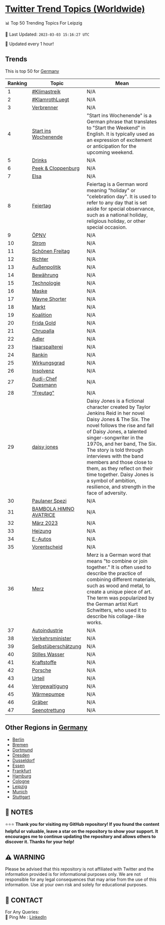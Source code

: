 [Twitter Trend Topics (Worldwide)](https://github.com/ErcinDedeoglu/Twitter-Trend-Topics)
==========


📊 Top 50 Trending Topics For Leipzig

📆 Last Updated: `2023-03-03 15:16:27 UTC`

🔧 Updated every 1 hour!


## Trends

This is top 50 for [Germany](</Germany>)

| Ranking | Topic | Mean |
| ------- | ------------ | ------------ |
| 1 | [#Klimastreik](http://twitter.com/search?q=%23Klimastreik) | N/A |
| 2 | [#KlamrothLuegt](http://twitter.com/search?q=%23KlamrothLuegt) | N/A |
| 3 | [Verbrenner](http://twitter.com/search?q=Verbrenner) | N/A |
| 4 | [Start ins Wochenende](http://twitter.com/search?q=Start+ins+Wochenende) | "Start ins Wochenende" is a German phrase that translates to "Start the Weekend" in English. It is typically used as an expression of excitement or anticipation for the upcoming weekend. |
| 5 | [Drinks](http://twitter.com/search?q=Drinks) | N/A |
| 6 | [Peek & Cloppenburg](http://twitter.com/search?q=Peek+%26+Cloppenburg) | N/A |
| 7 | [Elsa](http://twitter.com/search?q=Elsa) | N/A |
| 8 | [Feiertag](http://twitter.com/search?q=Feiertag) | Feiertag is a German word meaning "holiday" or "celebration day". It is used to refer to any day that is set aside for special observance, such as a national holiday, religious holiday, or other special occasion. |
| 9 | [ÖPNV](http://twitter.com/search?q=%c3%96PNV) | N/A |
| 10 | [Strom](http://twitter.com/search?q=Strom) | N/A |
| 11 | [Schönen Freitag](http://twitter.com/search?q=Sch%c3%b6nen+Freitag) | N/A |
| 12 | [Richter](http://twitter.com/search?q=Richter) | N/A |
| 13 | [Außenpolitik](http://twitter.com/search?q=Au%c3%9fenpolitik) | N/A |
| 14 | [Bewährung](http://twitter.com/search?q=Bew%c3%a4hrung) | N/A |
| 15 | [Technologie](http://twitter.com/search?q=Technologie) | N/A |
| 16 | [Maske](http://twitter.com/search?q=Maske) | N/A |
| 17 | [Wayne Shorter](http://twitter.com/search?q=Wayne+Shorter) | N/A |
| 18 | [Markt](http://twitter.com/search?q=Markt) | N/A |
| 19 | [Koalition](http://twitter.com/search?q=Koalition) | N/A |
| 20 | [Frida Gold](http://twitter.com/search?q=Frida+Gold) | N/A |
| 21 | [Chrupalla](http://twitter.com/search?q=Chrupalla) | N/A |
| 22 | [Adler](http://twitter.com/search?q=Adler) | N/A |
| 23 | [Haarspalterei](http://twitter.com/search?q=Haarspalterei) | N/A |
| 24 | [Rankin](http://twitter.com/search?q=Rankin) | N/A |
| 25 | [Wirkungsgrad](http://twitter.com/search?q=Wirkungsgrad) | N/A |
| 26 | [Insolvenz](http://twitter.com/search?q=Insolvenz) | N/A |
| 27 | [Audi-Chef Duesmann](http://twitter.com/search?q=Audi-Chef+Duesmann) | N/A |
| 28 | ["Freutag"](http://twitter.com/search?q=%22Freutag%22) | N/A |
| 29 | [daisy jones](http://twitter.com/search?q=daisy+jones) | Daisy Jones is a fictional character created by Taylor Jenkins Reid in her novel Daisy Jones & The Six. The novel follows the rise and fall of Daisy Jones, a talented singer-songwriter in the 1970s, and her band, The Six. The story is told through interviews with the band members and those close to them, as they reflect on their time together. Daisy Jones is a symbol of ambition, resilience, and strength in the face of adversity. |
| 30 | [Paulaner Spezi](http://twitter.com/search?q=Paulaner+Spezi) | N/A |
| 31 | [BAMBOLA HIMNO AVATRICE](http://twitter.com/search?q=BAMBOLA+HIMNO+AVATRICE) | N/A |
| 32 | [März 2023](http://twitter.com/search?q=M%c3%a4rz+2023) | N/A |
| 33 | [Heizung](http://twitter.com/search?q=Heizung) | N/A |
| 34 | [E-Autos](http://twitter.com/search?q=E-Autos) | N/A |
| 35 | [Vorentscheid](http://twitter.com/search?q=Vorentscheid) | N/A |
| 36 | [Merz](http://twitter.com/search?q=Merz) | Merz is a German word that means "to combine or join together." It is often used to describe the practice of combining different materials, such as wood and metal, to create a unique piece of art. The term was popularized by the German artist Kurt Schwitters, who used it to describe his collage-like works. |
| 37 | [Autoindustrie](http://twitter.com/search?q=Autoindustrie) | N/A |
| 38 | [Verkehrsminister](http://twitter.com/search?q=Verkehrsminister) | N/A |
| 39 | [Selbstüberschätzung](http://twitter.com/search?q=Selbst%c3%bcbersch%c3%a4tzung) | N/A |
| 40 | [Stilles Wasser](http://twitter.com/search?q=Stilles+Wasser) | N/A |
| 41 | [Kraftstoffe](http://twitter.com/search?q=Kraftstoffe) | N/A |
| 42 | [Porsche](http://twitter.com/search?q=Porsche) | N/A |
| 43 | [Urteil](http://twitter.com/search?q=Urteil) | N/A |
| 44 | [Vergewaltigung](http://twitter.com/search?q=Vergewaltigung) | N/A |
| 45 | [Wärmepumpe](http://twitter.com/search?q=W%c3%a4rmepumpe) | N/A |
| 46 | [Gräber](http://twitter.com/search?q=Gr%c3%a4ber) | N/A |
| 47 | [Seenotrettung](http://twitter.com/search?q=Seenotrettung) | N/A |



## Other Regions in [Germany](</Germany>)

* [Berlin](</Germany/Berlin.md>)
* [Bremen](</Germany/Bremen.md>)
* [Dortmund](</Germany/Dortmund.md>)
* [Dresden](</Germany/Dresden.md>)
* [Dusseldorf](</Germany/Dusseldorf.md>)
* [Essen](</Germany/Essen.md>)
* [Frankfurt](</Germany/Frankfurt.md>)
* [Hamburg](</Germany/Hamburg.md>)
* [Cologne](</Germany/Cologne.md>)
* [Leipzig](</Germany/Leipzig.md>)
* [Munich](</Germany/Munich.md>)
* [Stuttgart](</Germany/Stuttgart.md>)



## 📝 NOTES

⭐⭐⭐ **Thank you for visiting my GitHub repository! If you found the content helpful or valuable, leave a star on the repository to show your support. It encourages me to continue updating the repository and allows others to discover it. Thanks for your help!**


## ⚠️ WARNING

Please be advised that this repository is not affiliated with Twitter and the information provided is for informational purposes only. We are not responsible for any legal consequences that may arise from the use of this information. Use at your own risk and solely for educational purposes.


## 📨 CONTACT

 For Any Queries:  
            🏓 Ping Me : [LinkedIn](https://www.linkedin.com/in/ercindedeoglu/)
